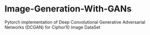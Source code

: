 # Image-Generation-With-GANs
Pytorch implementation of Deep Convolutional Generative Adversarial Networks (DCGAN) for Ciphor10 Image DataSet
